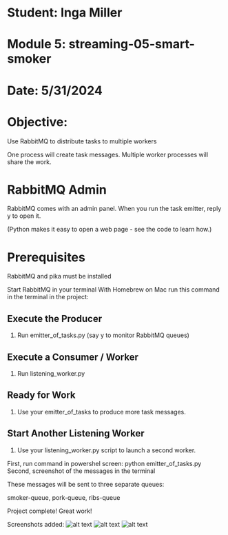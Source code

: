 # Student: Inga Miller
# Module 5: streaming-05-smart-smoker
# Date: 5/31/2024


# Objective:
Use RabbitMQ to distribute tasks to multiple workers

One process will create task messages. Multiple worker processes will share the work.

# RabbitMQ Admin
RabbitMQ comes with an admin panel. When you run the task emitter, reply y to open it.

(Python makes it easy to open a web page - see the code to learn how.)

# Prerequisites
RabbitMQ and pika must be installed

Start RabbitMQ in your terminal
With Homebrew on Mac run this command in the terminal in the project:

## Execute the Producer

1. Run emitter_of_tasks.py (say y to monitor RabbitMQ queues)

## Execute a Consumer / Worker

1. Run listening_worker.py

## Ready for Work

1. Use your emitter_of_tasks to produce more task messages.

## Start Another Listening Worker 

1. Use your listening_worker.py script to launch a second worker. 

First, run command in powershel screen: python emitter_of_tasks.py
Second, screenshot of the messages in the terminal

These messages will be sent to three separate queues:

smoker-queue, pork-queue, ribs-queue

Project complete! Great work!  

Screenshots added:
![alt text](image-1.png)
![alt text](image-5.png)
![alt text](image-6.png)
